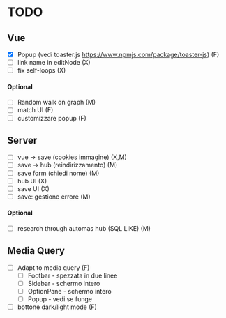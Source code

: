 # TODO
## Vue
- [x] Popup (vedi toaster.js https://www.npmjs.com/package/toaster-js) (F)
- [ ] link name in editNode (X)
- [ ] fix self-loops (X)
#### Optional
- [ ] Random walk on graph (M)
- [ ] match UI (F)
- [ ] customizzare popup (F)

## Server
- [ ] vue -> save (cookies immagine) (X,M)
- [ ] save -> hub (reindirizzamento) (M)
- [ ] save form (chiedi nome) (M)
- [ ] hub UI (X)
- [ ] save UI (X)
- [ ] save: gestione errore (M)
#### Optional
- [ ] research through automas hub (SQL LIKE) (M)
## Media Query
- [ ] Adapt to media query (F)
    - [ ] Footbar - spezzata in due linee
    - [ ] Sidebar -  schermo intero
    - [ ] OptionPane - schermo intero
    - [ ] Popup - vedi se funge
- [ ] bottone dark/light mode (F)
